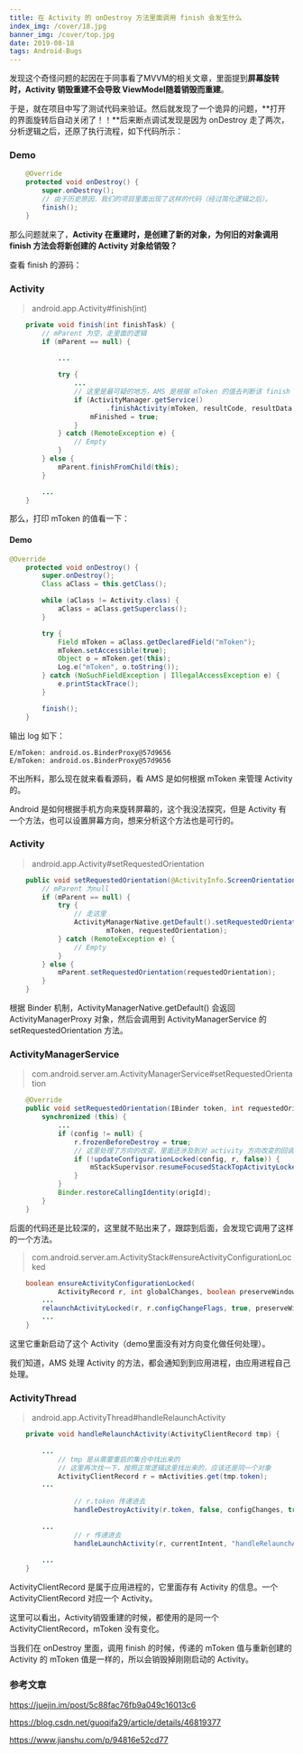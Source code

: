 ```yaml
---
title: 在 Activity 的 onDestroy 方法里面调用 finish 会发生什么
index_img: /cover/18.jpg
banner_img: /cover/top.jpg
date: 2019-08-18
tags: Android-Bugs
---
```




发现这个奇怪问题的起因在于同事看了MVVM的相关文章，里面提到**屏幕旋转时，Activity 销毁重建不会导致 ViewModel随着销毁而重建**。



于是，就在项目中写了测试代码来验证。然后就发现了一个诡异的问题，**打开的界面旋转后自动关闭了！！**后来断点调试发现是因为 onDestroy 走了两次，分析逻辑之后，还原了执行流程，如下代码所示：

### Demo

```java
    @Override
    protected void onDestroy() {
        super.onDestroy();
        // 由于历史原因，我们的项目里面出现了这样的代码（经过简化逻辑之后）。
        finish();
    }
```



那么问题就来了，**Activity 在重建时，是创建了新的对象，为何旧的对象调用 finish 方法会将新创建的 Activity 对象给销毁？**



查看 finish 的源码：

### Activity

> android.app.Activity#finish(int)

```java
    private void finish(int finishTask) {
        // mParent 为空，走里面的逻辑
        if (mParent == null) {
            
            ...

            try {
                ...
                // 这里是最可疑的地方，AMS 是根据 mToken 的值去判断该 finish 哪个 Activity    
                if (ActivityManager.getService()
                        .finishActivity(mToken, resultCode, resultData, finishTask)) {
                    mFinished = true;
                }
            } catch (RemoteException e) {
                // Empty
            }
        } else {
            mParent.finishFromChild(this);
        }

        ...
    }
```



那么，打印 mToken 的值看一下：

#### Demo

```java
@Override
    protected void onDestroy() {
        super.onDestroy();
        Class aClass = this.getClass();

        while (aClass != Activity.class) {
            aClass = aClass.getSuperclass();
        }

        try {
            Field mToken = aClass.getDeclaredField("mToken");
            mToken.setAccessible(true);
            Object o = mToken.get(this);
            Log.e("mToken", o.toString());
        } catch (NoSuchFieldException | IllegalAccessException e) {
            e.printStackTrace();
        }

        finish();
    }
```

输出 log 如下：

```shell
E/mToken: android.os.BinderProxy@57d9656
E/mToken: android.os.BinderProxy@57d9656
```

不出所料，那么现在就来看看源码，看 AMS 是如何根据 mToken 来管理 Activity 的。



Android 是如何根据手机方向来旋转屏幕的，这个我没法探究，但是 Activity 有一个方法，也可以设置屏幕方向，想来分析这个方法也是可行的。

### Activity

> android.app.Activity#setRequestedOrientation

```java
    public void setRequestedOrientation(@ActivityInfo.ScreenOrientation int requestedOrientation) {
        // mParent 为null
        if (mParent == null) {
            try {
                // 走这里
                ActivityManagerNative.getDefault().setRequestedOrientation(
                        mToken, requestedOrientation);
            } catch (RemoteException e) {
                // Empty
            }
        } else {
            mParent.setRequestedOrientation(requestedOrientation);
        }
    }
```

根据 Binder 机制，ActivityManagerNative.getDefault() 会返回 ActivityManagerProxy 对象，然后会调用到 ActivityManagerService 的 setRequestedOrientation 方法。

### ActivityManagerService

> com.android.server.am.ActivityManagerService#setRequestedOrientation

```java
    @Override
    public void setRequestedOrientation(IBinder token, int requestedOrientation) {
        synchronized (this) {
            ...
            if (config != null) {
                r.frozenBeforeDestroy = true;
                // 这里处理了方向的改变，里面还涉及到对 activity 方向改变的回调
                if (!updateConfigurationLocked(config, r, false)) {
                    mStackSupervisor.resumeFocusedStackTopActivityLocked();
                }
            }
            Binder.restoreCallingIdentity(origId);
        }
    }
```

后面的代码还是比较深的，这里就不贴出来了，跟踪到后面，会发现它调用了这样的一个方法。

> com.android.server.am.ActivityStack#ensureActivityConfigurationLocked

```java
    boolean ensureActivityConfigurationLocked(
            ActivityRecord r, int globalChanges, boolean preserveWindow) {
        ...
		relaunchActivityLocked(r, r.configChangeFlags, true, preserveWindow);
        ...
    }
```

这里它重新启动了这个 Activity（demo里面没有对方向变化做任何处理）。



我们知道，AMS 处理 Activity 的方法，都会通知到到应用进程，由应用进程自己处理。

### ActivityThread

> android.app.ActivityThread#handleRelaunchActivity

```java
    private void handleRelaunchActivity(ActivityClientRecord tmp) {
        
        ...
            // tmp 是从需要重启的集合中找出来的
            // 这里再次找一下，按照正常逻辑这里找出来的，应该还是同一个对象
            ActivityClientRecord r = mActivities.get(tmp.token);
        ...
        
            	// r.token 传递进去
                handleDestroyActivity(r.token, false, configChanges, true);
        
        ...
        		// r 传递进去
                handleLaunchActivity(r, currentIntent, "handleRelaunchActivity");
        
        ...
    }
```

ActivityClientRecord 是属于应用进程的，它里面存有 Activity 的信息。一个 ActivityClientRecord 对应一个 Activity。



这里可以看出，Activity销毁重建的时候，都使用的是同一个 ActivityClientRecord，mToken 没有变化。

当我们在 onDestroy 里面，调用 finish 的时候，传递的 mToken 值与重新创建的 Activity 的 mToken 值是一样的，所以会销毁掉刚刚启动的 Activity。



### 参考文章

<https://juejin.im/post/5c88fac76fb9a049c16013c6>

<https://blog.csdn.net/guoqifa29/article/details/46819377>

<https://www.jianshu.com/p/94816e52cd77>

